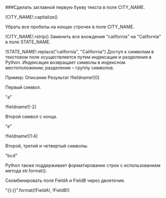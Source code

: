 ###Сделать заглавной первую букву текста в поле CITY_NAME.

!CITY_NAME!.capitalize()

Убрать все пробелы на концах строчек в поле CITY_NAME.

!CITY_NAME!.rstrip()
Заменить все вхождения "california" на "California" в поле STATE_NAME.

!STATE_NAME!.replace("california", "California")
Доступ к символам в текстовом поле осуществляется путем индексации и разделения в Python. Индексация возвращает символы в индексном местоположении; разделение – группу символов.

Пример:	Описание	Результат
!fieldname![0]

Первый символ.

"a"

!fieldname![-2]

Второй символ с конца.

"e"

!fieldname![1:4]

Второй, третий и четвертый символы.

"bcd"

Python также поддерживает форматирование строк с использованием метода str.format().

Скомбинировать поля FieldA и FieldB через двоеточие.

"{}:{}".format(!FieldA!, !FieldB!)
